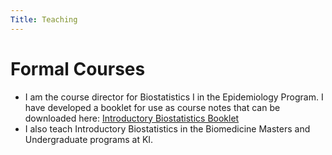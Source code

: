 ```yaml
---
Title: Teaching
---
```


# Formal Courses

- I am the course director for Biostatistics I in the Epidemiology Program. I have developed a booklet for use as course notes that can be downloaded here: [Introductory Biostatistics Booklet](Biostat_I_mini_book.pdf)
- I also teach Introductory Biostatistics in the Biomedicine Masters and Undergraduate programs at KI.
